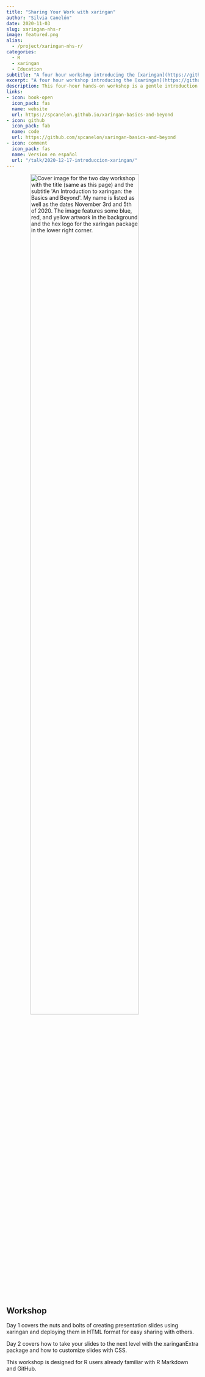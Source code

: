 ```yaml
---
title: "Sharing Your Work with xaringan"
author: "Silvia Canelón"
date: 2020-11-03
slug: xaringan-nhs-r
image: featured.png
alias:
  - /project/xaringan-nhs-r/
categories:
  - R
  - xaringan
  - Education
subtitle: "A four hour workshop introducing the [xaringan](https://github.com/yihui/xaringan#xaringan) package for presentations, created for the [NHS-R Community](https://nhsrcommunity.com/about/) [2020 Virtual Conference](https://nhsrcommunity.com/nhsr-conference-2020/)"
excerpt: "A four hour workshop introducing the [xaringan](https://github.com/yihui/xaringan#xaringan) package for presentations, created for the [NHS-R Community](https://nhsrcommunity.com/about/) [2020 Virtual Conference](https://nhsrcommunity.com/nhsr-conference-2020/)"
description: This four-hour hands-on workshop is a gentle introduction to the xaringan package as a tool to create impressive presentation slides that can be deployed to the web for easy sharing.
links:
- icon: book-open
  icon_pack: fas
  name: website
  url: https://spcanelon.github.io/xaringan-basics-and-beyond
- icon: github
  icon_pack: fab
  name: code
  url: https://github.com/spcanelon/xaringan-basics-and-beyond
- icon: comment
  icon_pack: fas
  name: Version en español
  url: "/talk/2020-12-17-introduccion-xaringan/"
---
```


<img src="https://raw.githubusercontent.com/spcanelon/xaringan-basics-and-beyond/main/cover-image.png" title="Cover image for the two day workshop with the title (same as this page) and the subtitle 'An Introduction to xaringan: the Basics and Beyond'. My name is listed as well as the dates November 3rd and 5th of 2020. The image features some blue, red, and yellow artwork in the background and the hex logo for the xaringan package in the lower right corner." alt="Cover image for the two day workshop with the title (same as this page) and the subtitle 'An Introduction to xaringan: the Basics and Beyond'. My name is listed as well as the dates November 3rd and 5th of 2020. The image features some blue, red, and yellow artwork in the background and the hex logo for the xaringan package in the lower right corner." width="75%" style="display: block; margin: auto;" />

## Workshop 

Day 1 covers the nuts and bolts of creating presentation slides using xaringan and deploying them in HTML format for easy sharing with others.

Day 2 covers how to take your slides to the next level with the xaringanExtra package and how to customize slides with CSS.

This workshop is designed for R users already familiar with R Markdown and GitHub.
